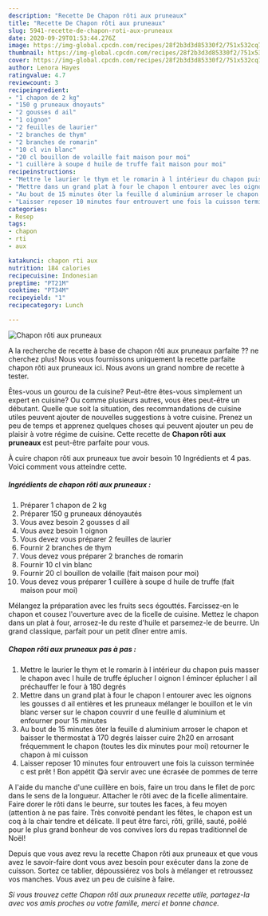 ```yaml
---
description: "Recette De Chapon rôti aux pruneaux"
title: "Recette De Chapon rôti aux pruneaux"
slug: 5941-recette-de-chapon-roti-aux-pruneaux
date: 2020-09-29T01:53:44.276Z
image: https://img-global.cpcdn.com/recipes/28f2b3d3d85330f2/751x532cq70/chapon-roti-aux-pruneaux-photo-principale-de-la-recette.jpg
thumbnail: https://img-global.cpcdn.com/recipes/28f2b3d3d85330f2/751x532cq70/chapon-roti-aux-pruneaux-photo-principale-de-la-recette.jpg
cover: https://img-global.cpcdn.com/recipes/28f2b3d3d85330f2/751x532cq70/chapon-roti-aux-pruneaux-photo-principale-de-la-recette.jpg
author: Lenora Hayes
ratingvalue: 4.7
reviewcount: 3
recipeingredient:
- "1 chapon de 2 kg"
- "150 g pruneaux dnoyauts"
- "2 gousses d ail"
- "1 oignon"
- "2 feuilles de laurier"
- "2 branches de thym"
- "2 branches de romarin"
- "10 cl vin blanc"
- "20 cl bouillon de volaille fait maison pour moi"
- "1 cuillère à soupe d huile de truffe fait maison pour moi"
recipeinstructions:
- "Mettre le laurier le thym et le romarin à l intérieur du chapon puis masser le chapon avec l huile de truffe éplucher l oignon l émincer éplucher l ail préchauffer le four à 180 degrés"
- "Mettre dans un grand plat à four le chapon l entourer avec les oignons les gousses d ail entières et les pruneaux mélanger le bouillon et le vin blanc verser sur le chapon couvrir d une feuille d aluminium et enfourner pour 15 minutes"
- "Au bout de 15 minutes ôter la feuille d aluminium arroser le chapon et baisser le thermostat à 170 degrés laisser cuire 2h20 en arrosant fréquemment le chapon (toutes les dix minutes pour moi) retourner le chapon à mi cuisson"
- "Laisser reposer 10 minutes four entrouvert une fois la cuisson terminée c est prêt ! Bon appétit 😋à servir avec une écrasée de pommes de terre"
categories:
- Resep
tags:
- chapon
- rti
- aux

katakunci: chapon rti aux 
nutrition: 184 calories
recipecuisine: Indonesian
preptime: "PT21M"
cooktime: "PT34M"
recipeyield: "1"
recipecategory: Lunch

---
```



![Chapon rôti aux pruneaux](https://img-global.cpcdn.com/recipes/28f2b3d3d85330f2/751x532cq70/chapon-roti-aux-pruneaux-photo-principale-de-la-recette.jpg)

A la recherche de recette à base de chapon rôti aux pruneaux parfaite ?? ne cherchez plus! Nous vous fournissons uniquement la recette parfaite chapon rôti aux pruneaux ici. Nous avons un grand nombre de recette à tester.

Êtes-vous un gourou de la cuisine? Peut-être êtes-vous simplement un expert en cuisine? Ou comme plusieurs autres, vous êtes peut-être un débutant. Quelle que soit la situation, des recommandations de cuisine utiles peuvent ajouter de nouvelles suggestions à votre cuisine. Prenez un peu de temps et apprenez quelques choses qui peuvent ajouter un peu de plaisir à votre régime de cuisine. Cette recette de <strong> Chapon rôti aux pruneaux </strong> est peut-être parfaite pour vous.

<!--inarticleads1-->

À cuire chapon rôti aux pruneaux tue avoir besoin 10 Ingrédients et 4 pas. Voici comment vous atteindre cette.

##### Ingrédients de chapon rôti aux pruneaux :

1. Préparer 1 chapon de 2 kg
1. Préparer 150 g pruneaux dénoyautés
1. Vous avez besoin 2 gousses d ail
1. Vous avez besoin 1 oignon
1. Vous devez vous préparer 2 feuilles de laurier
1. Fournir 2 branches de thym
1. Vous devez vous préparer 2 branches de romarin
1. Fournir 10 cl vin blanc
1. Fournir 20 cl bouillon de volaille (fait maison pour moi)
1. Vous devez vous préparer 1 cuillère à soupe d huile de truffe (fait maison pour moi)


Mélangez la préparation avec les fruits secs égouttés. Farcissez-en le chapon et cousez l&#39;ouverture avec de la ficelle de cuisine. Mettez le chapon dans un plat à four, arrosez-le du reste d&#39;huile et parsemez-le de beurre. Un grand classique, parfait pour un petit dîner entre amis. 

<!--inarticleads2-->

##### Chapon rôti aux pruneaux pas à pas :

1. Mettre le laurier le thym et le romarin à l intérieur du chapon puis masser le chapon avec l huile de truffe éplucher l oignon l émincer éplucher l ail préchauffer le four à 180 degrés
1. Mettre dans un grand plat à four le chapon l entourer avec les oignons les gousses d ail entières et les pruneaux mélanger le bouillon et le vin blanc verser sur le chapon couvrir d une feuille d aluminium et enfourner pour 15 minutes
1. Au bout de 15 minutes ôter la feuille d aluminium arroser le chapon et baisser le thermostat à 170 degrés laisser cuire 2h20 en arrosant fréquemment le chapon (toutes les dix minutes pour moi) retourner le chapon à mi cuisson
1. Laisser reposer 10 minutes four entrouvert une fois la cuisson terminée c est prêt ! Bon appétit 😋à servir avec une écrasée de pommes de terre


A l&#39;aide du manche d&#39;une cuillère en bois, faire un trou dans le filet de porc dans le sens de la longueur. Attacher le rôti avec de la ficelle alimentaire. Faire dorer le rôti dans le beurre, sur toutes les faces, à feu moyen (attention à ne pas faire. Très convoité pendant les fêtes, le chapon est un coq à la chair tendre et délicate. Il peut être farci, rôti, grillé, sauté, poêlé pour le plus grand bonheur de vos convives lors du repas traditionnel de Noël! 

<!--inarticleads1-->

<p>
Depuis que vous avez revu la recette Chapon rôti aux pruneaux et que vous avez le savoir-faire dont vous avez besoin pour exécuter dans la zone de cuisson. Sortez ce tablier, dépoussiérez vos bols à mélanger et retroussez vos manches. Vous avez un peu de cuisine à faire.
</p>

<p>
<i>Si vous trouvez cette Chapon rôti aux pruneaux recette utile, partagez-la avec vos amis proches ou votre famille, merci et bonne chance.</i>
</p>

